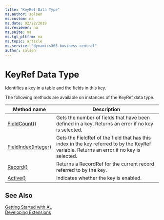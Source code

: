 ```yaml
---
title: "KeyRef Data Type"
ms.author: solsen
ms.custom: na
ms.date: 02/22/2019
ms.reviewer: na
ms.suite: na
ms.tgt_pltfrm: na
ms.topic: article
ms.service: "dynamics365-business-central"
author: solsen
---
```

[//]: # (START>DO_NOT_EDIT)
[//]: # (IMPORTANT:Do not edit any of the content between here and the END>DO_NOT_EDIT.)
[//]: # (Any modifications should be made in the .xml files in the ModernDev repo.)
# KeyRef Data Type
Identifies a key in a table and the fields in this key.



The following methods are available on instances of the KeyRef data type.

|Method name|Description|
|-----------|-----------|
|[FieldCount()](keyref-fieldcount-method.md)|Gets the number of fields that have been defined in a key. Returns an error if no key is selected.|
|[FieldIndex(Integer)](keyref-fieldindex-method.md)|Gets the FieldRef of the field that has this index in the key referred to by the KeyRef variable. Returns an error if no key is selected.|
|[Record()](keyref-record-method.md)|Returns a RecordRef for the current record referred to by the key.|
|[Active()](keyref-active-method.md)|Indicates whether the key is enabled.|

[//]: # (IMPORTANT: END>DO_NOT_EDIT)
## See Also
[Getting Started with AL](../../devenv-get-started.md)  
[Developing Extensions](../../devenv-dev-overview.md)  